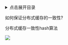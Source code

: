 <details>
<summary>点击展开目录</summary>
<!-- TOC -->


<!-- /TOC -->
</details>


如何保证分布式缓存的一致性?

分布式缓存一致性hash算法


[![](https://static.segmentfault.com/v-5b1df2a7/global/img/creativecommons-cc.svg)](https://creativecommons.org/licenses/by-nc-nd/4.0/)
